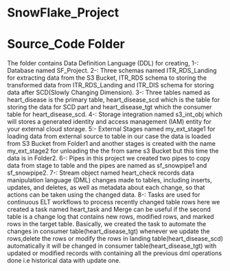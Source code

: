# SnowFlake_Project
# Source_Code Folder
The folder contains Data Definition Language (DDL) for creating,
1-: Database named SF_Project.
2-: Three schemas named ITR_RDS_Landing for extracting data from the S3 Bucket, ITR_RDS schema to storing the transformed data from ITR_RDS_Landing 
    and ITR_DIS schema for storing data after SCD(Slowly Changing Dimension).
3-: Three tables named as heart_disease is the primary table, heart_disease_scd which is the table for storing the data for SCD part and heart_disease_tgt 
    which the consumer table for heart_disease_scd.
4-: Storage integration named s3_int_obj which will stores a generated identity and access management (IAM) entity for your external cloud storage.
5:- External Stages named my_ext_stage1 for loading data from external source to table in our case the data is loaded from S3 Bucket from Folder1 and another 
    stages is created with the name my_ext_stage2 for unloading the the from same s3 Bucket but this time the data is in Folder2.
6-: Pipes in this project we created two pipes to copy data from stage to table and the pipes are named as sf_snowpipe1 and sf_snowpipe2.
7-: Stream object named heart_check records data manipulation language (DML) changes made to tables, including inserts, updates, and deletes, as well as 
    metadata about each change, so that actions can be taken using the changed data.
8-: Tasks are used for continuous ELT workflows to process recently changed table rows here we created a task named heart_task and Merge can be useful if 
    the second table is a change log that contains new rows, modified rows, and marked rows in the target table.
    Basically, we created the task to automate the changes in consumer table(heart_disease_tgt) whenever we update the rows,delete the rows or modify the rows 
    in landing table(heart_disease_scd) automatically it will be changed in consumer table(heart_disease_tgt) with updated or modified records with containing 
    all the previous dml operations done i.e historical data with update one.
